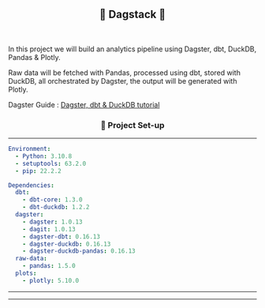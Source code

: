 <h2 align="center"><b> 🥞 Dagstack 🥞 </b></h2>

<br>

In this project we will build an analytics pipeline using Dagster, dbt, DuckDB, Pandas & Plotly.

Raw data will be fetched with Pandas, processed using dbt, stored with DuckDB, all orchestrated by Dagster, the output will be generated with Plotly.

Dagster Guide : [Dagster, dbt & DuckDB tutorial](https://docs.dagster.io/integrations/dbt/using-dbt-with-dagster)

<h3 align="center"><b> 🧱 Project Set-up </b></h3>

---

````yaml
Environment:
  - Python: 3.10.8
  - setuptools: 63.2.0
  - pip: 22.2.2

Dependencies:
  dbt: 
    - dbt-core: 1.3.0
    - dbt-duckdb: 1.2.2
  dagster: 
    - dagster: 1.0.13
    - dagit: 1.0.13
    - dagster-dbt: 0.16.13
    - dagster-duckdb: 0.16.13
    - dagster-duckdb-pandas: 0.16.13
  raw-data:
    - pandas: 1.5.0
  plots:
    - plotly: 5.10.0

````

---
---
